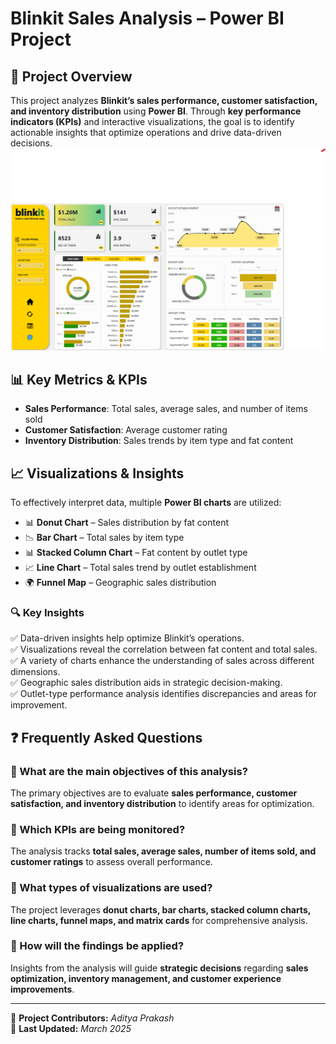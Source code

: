 # Blinkit Sales Analysis – Power BI Project

## 📌 Project Overview  
This project analyzes **Blinkit’s sales performance, customer satisfaction, and inventory distribution** using **Power BI**. Through **key performance indicators (KPIs)** and interactive visualizations, the goal is to identify actionable insights that optimize operations and drive data-driven decisions.
![Blinkit Sales Dashboard](https://github.com/Aprak0899/Blink_It/blob/main/Images%20Used/Sample.png)


## 📊 Key Metrics & KPIs  
- **Sales Performance**: Total sales, average sales, and number of items sold  
- **Customer Satisfaction**: Average customer rating  
- **Inventory Distribution**: Sales trends by item type and fat content  

## 📈 Visualizations & Insights  
To effectively interpret data, multiple **Power BI charts** are utilized:  
- 📊 **Donut Chart** – Sales distribution by fat content  
- 📉 **Bar Chart** – Total sales by item type  
- 📊 **Stacked Column Chart** – Fat content by outlet type  
- 📈 **Line Chart** – Total sales trend by outlet establishment  
- 🌍 **Funnel Map** – Geographic sales distribution  

### 🔍 **Key Insights**  
✅ Data-driven insights help optimize Blinkit’s operations.  
✅ Visualizations reveal the correlation between fat content and total sales.  
✅ A variety of charts enhance the understanding of sales across different dimensions.  
✅ Geographic sales distribution aids in strategic decision-making.  
✅ Outlet-type performance analysis identifies discrepancies and areas for improvement.  

## ❓ Frequently Asked Questions  

### 🔹 What are the main objectives of this analysis?  
The primary objectives are to evaluate **sales performance, customer satisfaction, and inventory distribution** to identify areas for optimization.  

### 🔹 Which KPIs are being monitored?  
The analysis tracks **total sales, average sales, number of items sold, and customer ratings** to assess overall performance.  

### 🔹 What types of visualizations are used?  
The project leverages **donut charts, bar charts, stacked column charts, line charts, funnel maps, and matrix cards** for comprehensive analysis.  

### 🔹 How will the findings be applied?  
Insights from the analysis will guide **strategic decisions** regarding **sales optimization, inventory management, and customer experience improvements**.  

---

🔗 **Project Contributors:** *Aditya Prakash*  
📅 **Last Updated:** *March 2025*  
